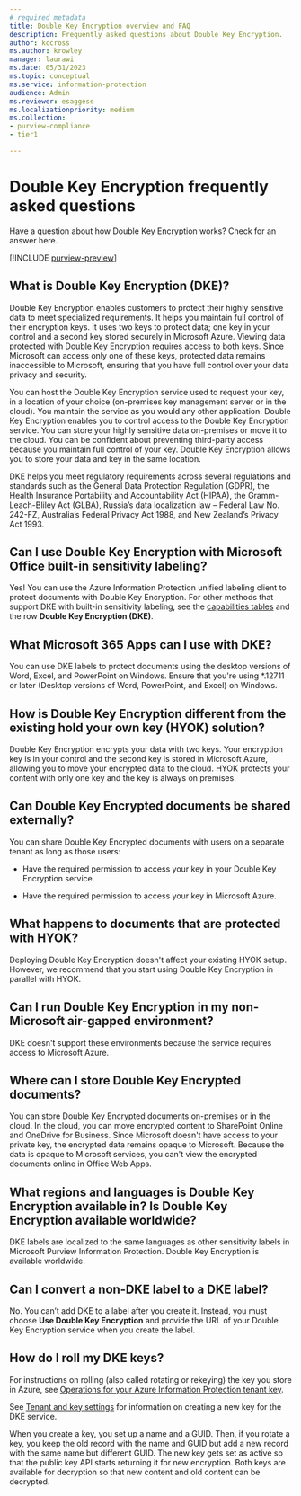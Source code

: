 ```yaml
---
# required metadata
title: Double Key Encryption overview and FAQ
description: Frequently asked questions about Double Key Encryption.
author: kccross
ms.author: krowley
manager: laurawi
ms.date: 05/31/2023
ms.topic: conceptual
ms.service: information-protection
audience: Admin
ms.reviewer: esaggese
ms.localizationpriority: medium
ms.collection:
- purview-compliance
- tier1

---
```


# Double Key Encryption frequently asked questions

Have a question about how Double Key Encryption works? Check for an answer here.

[!INCLUDE [purview-preview](../includes/purview-preview.md)]

## What is Double Key Encryption (DKE)?

Double Key Encryption enables customers to protect their highly sensitive data to meet specialized requirements. It helps you maintain full control of their encryption keys. It uses two keys to protect data; one key in your control and a second key stored securely in Microsoft Azure. Viewing data protected with Double Key Encryption requires access to both keys. Since Microsoft can access only one of these keys, protected data remains inaccessible to Microsoft, ensuring that you have full control over your data privacy and security.  

You can host the Double Key Encryption service used to request your key, in a location of your choice (on-premises key management server or in the cloud). You maintain the service as you would any other application. Double Key Encryption enables you to control access to the Double Key Encryption service. You can store your highly sensitive data on-premises or move it to the cloud. You can be confident about preventing third-party access because you maintain full control of your key. Double Key Encryption allows you to store your data and key in the same location.

DKE helps you meet regulatory requirements across several regulations and standards such as the General Data Protection Regulation (GDPR), the Health Insurance Portability and Accountability Act (HIPAA), the Gramm-Leach-Bliley Act (GLBA), Russia’s data localization law – Federal Law No. 242-FZ, Australia’s Federal Privacy Act 1988, and New Zealand’s Privacy Act 1993.

## Can I use Double Key Encryption with Microsoft Office built-in sensitivity labeling?

Yes! You can use the Azure Information Protection unified labeling client to protect documents with Double Key Encryption. For other methods that support DKE with built-in sensitivity labeling, see the [capabilities tables](sensitivity-labels-versions.md) and the row **Double Key Encryption (DKE)**.

## What Microsoft 365 Apps can I use with DKE?

You can use DKE labels to protect documents using the desktop versions of Word, Excel, and PowerPoint on Windows. Ensure that you're using *.12711 or later (Desktop versions of Word, PowerPoint, and Excel) on Windows.

## How is Double Key Encryption different from the existing hold your own key (HYOK) solution?

Double Key Encryption encrypts your data with two keys. Your encryption key is in your control and the second key is stored in Microsoft Azure, allowing you to move your encrypted data to the cloud. HYOK protects your content with only one key and the key is always on premises.  

## Can Double Key Encrypted documents be shared externally?

You can share Double Key Encrypted documents with users on a separate tenant as long as those users:

- Have the required permission to access your key in your Double Key Encryption service.

- Have the required permission to access your key in Microsoft Azure.

## What happens to documents that are protected with HYOK?

Deploying Double Key Encryption doesn't affect your existing HYOK setup. However, we recommend that you start using Double Key Encryption in parallel with HYOK.

## Can I run Double Key Encryption in my non-Microsoft air-gapped environment?

DKE doesn't support these environments because the service requires access to Microsoft Azure.

## Where can I store Double Key Encrypted documents?

You can store Double Key Encrypted documents on-premises or in the cloud. In the cloud, you can move encrypted content to SharePoint Online and OneDrive for Business. Since Microsoft doesn't have access to your private key, the encrypted data remains opaque to Microsoft. Because the data is opaque to Microsoft services, you can't view the encrypted documents online in Office Web Apps.

## What regions and languages is Double Key Encryption available in? Is Double Key Encryption available worldwide?

DKE labels are localized to the same languages as other sensitivity labels in Microsoft Purview Information Protection. Double Key Encryption is available worldwide.

## Can I convert a non-DKE label to a DKE label?

No. You can’t add DKE to a label after you create it. Instead, you must choose **Use Double Key Encryption** and provide the URL of your Double Key Encryption service when you create the label.

## How do I roll my DKE keys?

For instructions on rolling (also called rotating or rekeying) the key you store in Azure, see [Operations for your Azure Information Protection tenant key](/azure/information-protection/operations-customer-managed-tenant-key).

See [Tenant and key settings](double-key-encryption.md#tenant-and-key-settings) for information on creating a new key for the DKE service.

When you create a key, you set up a name and a GUID. Then, if you rotate a key, you keep the old record with the name and GUID but add a new record with the same name but different GUID. The new key gets set as active so that the public key API starts returning it for new encryption. Both keys are available for decryption so that new content and old content can be decrypted.
